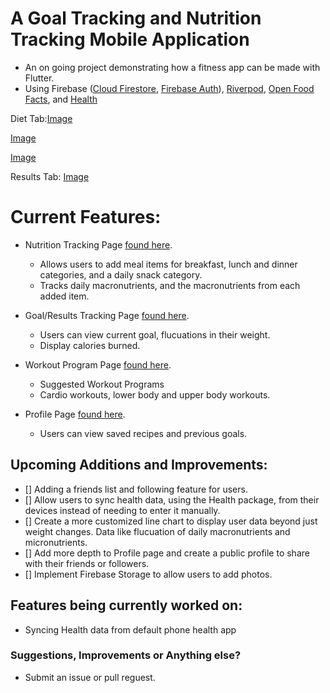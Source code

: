 # A Goal Tracking and Nutrition Tracking Mobile Application
 - An on going project demonstrating how a fitness app can be made with Flutter.
 - Using Firebase ([Cloud Firestore](https://pub.dev/packages/cloud_firestore), [Firebase Auth](https://pub.dev/packages/firebase_auth)), [Riverpod](https://pub.dev/packages/riverpod), [Open Food Facts](https://pub.dev/packages/openfoodfacts), and [Health](https://pub.dev/packages/health)


Diet Tab:[Image](https://github.com/ItsYaBoyJG/FitnessApp/tree/main/images/diet_tab.png) 

[Image](https://github.com/ItsYaBoyJG/FitnessApp/tree/main/images/adding_items.png) 

[Image](https://github.com/ItsYaBoyJG/FitnessApp/tree/main/images/selected_items.png) 

Results Tab: [Image](https://github.com/ItsYaBoyJG/FitnessApp/tree/main/images/results_tab.png) 


# Current Features:
 - Nutrition Tracking Page
[found here](https://github.com/ItsYaBoyJG/FitnessApp/blob/main/fitness_app/lib/views/diet/diet_tab.dart).
   - Allows users to add meal items for breakfast, lunch and dinner categories, and a daily snack category.
   - Tracks daily macronutrients, and the macronutrients from each added item.

 - Goal/Results Tracking Page 
 [found here](https://github.com/ItsYaBoyJG/FitnessApp/blob/main/fitness_app/lib/views/results/results_tab.dart).
   - Users can view current goal, flucuations in their weight.
   - Display calories burned. 

 - Workout Program Page
 [found here](https://github.com/ItsYaBoyJG/FitnessApp/blob/main/fitness_app/lib/views/programs/programs_tab.dart).
   - Suggested Workout Programs
   - Cardio workouts, lower body and upper body workouts.
   

 - Profile Page
 [found here](https://github.com/ItsYaBoyJG/FitnessApp/blob/main/fitness_app/lib/views/profile/profile.dart).
   - Users can view saved recipes and previous goals.
  

## Upcoming Additions and Improvements:
 - [] Adding a friends list and following feature for users.
 - [] Allow users to sync health data, using the Health package, from their devices instead of needing to enter it manually.
 - [] Create a more customized line chart to display user data beyond just weight changes. Data like flucuation of daily macronutrients and micronutrients.
 - [] Add more depth to Profile page and create a public profile to share with their friends or followers.
 - [] Implement Firebase Storage to allow users to add photos.


## Features being currently worked on:
  - Syncing Health data from default phone health app


### Suggestions, Improvements or Anything else?
   - Submit an issue or pull reguest.

